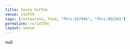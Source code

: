 ```yaml
---
title: Costa Coffee
venue: v14759
tags: [restaurant, food, "fhrs:427945", "fhrs:932341"]
permalink: /v/14759/
layout: venue
---
```

null